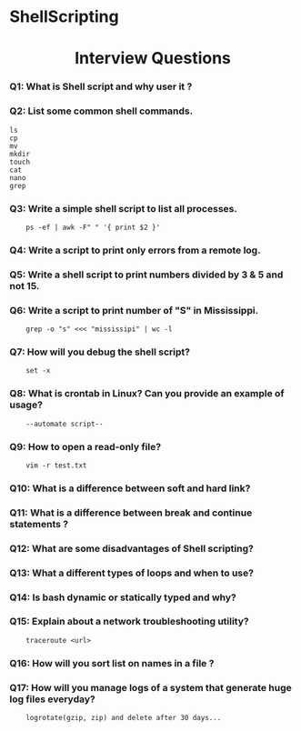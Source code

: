 # ShellScripting

<h1 style="text-align: center;">Interview Questions</h1>

### Q1: What is Shell script and why user it ?

### Q2: List some common shell commands.
    ls
    cp
    mv
    mkdir
    touch
    cat
    nano
    grep

### Q3: Write a simple shell script to list all processes.
        ps -ef | awk -F" " '{ print $2 }'

### Q4: Write a script to print only errors from  a remote log.

### Q5: Write a shell script to print numbers divided by 3 & 5 and not 15.

### Q6: Write a script to print number of "S" in Mississippi.
        grep -o "s" <<< "mississipi" | wc -l

### Q7: How will you debug the shell script?
        set -x

### Q8: What is crontab in Linux? Can you provide an example of usage?
        --automate script--
### Q9: How to open a read-only file?
        vim -r test.txt

### Q10: What is a difference between soft and hard link?

### Q11: What is a difference between break and continue statements ?

### Q12: What are some disadvantages of Shell scripting?

### Q13: What a different types of loops and when to use?

### Q14: Is bash dynamic or statically typed and why?

### Q15: Explain about a network troubleshooting utility?
        traceroute <url>
### Q16: How will you sort list on names in a file ?

### Q17: How will you manage logs of a system that generate huge log files everyday?
        logrotate(gzip, zip) and delete after 30 days...